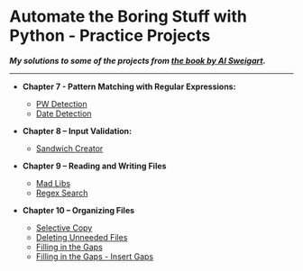 # Automate the Boring Stuff with Python - Practice Projects

***My solutions to some of the projects from [the book by Al Sweigart](https://automatetheboringstuff.com/).***

---

- **Chapter 7 - Pattern Matching with Regular Expressions:**

  - [PW Detection](https://github.com/jedsk/automate_the_boring_stuff_projects/blob/main/ch07_pw_detection.py)
  - [Date Detection](https://github.com/jedsk/automate_the_boring_stuff_projects/blob/main/ch07_date_detection.py)
  
- **Chapter 8 – Input Validation:**

  - [Sandwich Creator](https://github.com/jedsk/automate_the_boring_stuff_projects/blob/main/ch08_%20sandwich_creator.py)

- **Chapter 9 – Reading and Writing Files**

  - [Mad Libs](https://github.com/jedsk/automate_the_boring_stuff_projects/blob/main/ch09_mad_libs.py)
  - [Regex Search](https://github.com/jedsk/automate_the_boring_stuff_projects/blob/main/ch09_regex_search.py)

- **Chapter 10 – Organizing Files**

  - [Selective Copy](https://github.com/jedsk/automate_the_boring_stuff_projects/blob/main/ch10_selective_copy.py)
  - [Deleting Unneeded Files](https://github.com/jedsk/automate_the_boring_stuff_projects/blob/main/ch10_deleting_unneeded_files.py)
  - [Filling in the Gaps](https://github.com/jedsk/automate_the_boring_stuff_projects/blob/main/ch10_gaps_filling.py)
  - [Filling in the Gaps - Insert Gaps](https://github.com/jedsk/automate_the_boring_stuff_projects/blob/main/ch10_gaps_insert.py)
